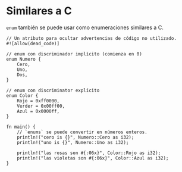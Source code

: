 # Similares a C

`enum` también se puede usar como enumeraciones similares a C.

```rust,editable
// Un atributo para ocultar advertencias de código no utilizado.
#![allow(dead_code)]

// enum con discriminador implícito (comienza en 0)
enum Numero {
    Cero,
    Uno,
    Dos,
}

// enum con discriminator explícito
enum Color {
    Rojo = 0xff0000,
    Verder = 0x00ff00,
    Azul = 0x0000ff,
}

fn main() {
    // `enums` se puede convertir en números enteros.
    println!("cero is {}", Numero::Cero as i32);
    println!("uno is {}", Numero::Uno as i32);

    println!("las rosas son #{:06x}", Color::Rojo as i32);
    println!("las violetas son #{:06x}", Color::Azul as i32);
}
```
<!--
### See also:

[casting][cast]
-->

[cast]: ../../types/cast.md
